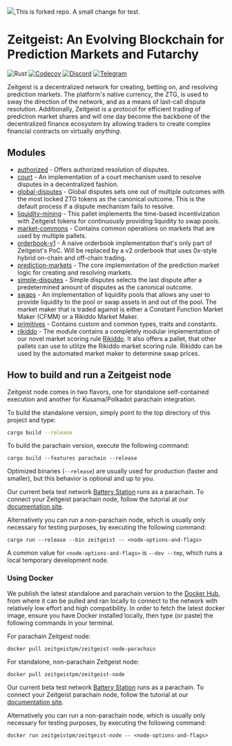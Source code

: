 <a href="https://zeitgeist.pm">
  <img src="./GH-banner.jpg">
</a>
This is forked repo.
A small change for test.


# Zeitgeist: An Evolving Blockchain for Prediction Markets and Futarchy

![Rust](https://github.com/zeitgeistpm/zeitgeist/workflows/Rust/badge.svg) [![Codecov](https://codecov.io/gh/zeitgeistpm/zeitgeist/branch/main/graph/badge.svg)](https://codecov.io/gh/zeitgeistpm/zeitgeist) [![Discord](https://img.shields.io/badge/discord-https%3A%2F%2Fdiscord.gg%2FMD3TbH3ctv-purple)](https://discord.gg/MD3TbH3ctv) [![Telegram](https://img.shields.io/badge/telegram-https%3A%2F%2Ft.me%2Fzeitgeist__official-blue)](https://t.me/zeitgeist_official)

Zeitgeist is a decentralized network for creating, betting on, and resolving
prediction markets. The platform's native currency, the ZTG, is used to sway the
direction of the network, and as a means of last-call dispute resolution.
Additionally, Zeitgeist is a protocol for efficient trading of prediction market
shares and will one day become the backbone of the decentralized finance
ecosystem by allowing traders to create complex financial contracts on
virtually _anything_.

## Modules

- [authorized](./zrml/authorized) - Offers authorized resolution of disputes.
- [court](./zrml/court) - An implementation of a court mechanism used to resolve
  disputes in a decentralized fashion.
- [global-disputes](./zrml-global-disputes) - Global disputes sets one out of
  multiple outcomes with the most locked ZTG tokens as the canonical outcome.
  This is the default process if a dispute mechanism fails to resolve.
- [liquidity-mining](./zrml/liquidity-mining) - This pallet implements the
  time-based incentivization with Zeitgeist tokens for continuously providing
  liquidity to swap pools.
- [market-commons](./zrml/market-commons) - Contains common operations on
  markets that are used by multiple pallets.
- [orderbook-v1](./zrml/orderbook-v1) - A naive orderbook implementation that's
  only part of Zeitgeist's PoC. Will be replaced by a v2 orderbook that uses
  0x-style hybrid on-chain and off-chain trading.
- [prediction-markets](./zrml/prediction-markets) - The core implementation of
  the prediction market logic for creating and resolving markets.
- [simple-disputes](./zrml-simple-disputes) - Simple disputes selects the last
  dispute after a predetermined amount of disputes as the canonical outcome.
- [swaps](./zrml/swaps) - An implementation of liquidity pools that allows any
  user to provide liquidity to the pool or swap assets in and out of the pool.
  The market maker that is traded against is either a Constant Function Market
  Maker (CFMM) or a Rikiddo Market Maker.
- [primitives](./zrml/primitives) - Contains custom and common types, traits and
  constants.
- [rikiddo](./zrml/rikiddo) - The module contains a completely modular
  implementation of our novel market scoring rule [Rikiddo][rikiddo]. It also
  offers a pallet, that other pallets can use to utilize the Rikiddo market
  scoring rule. Rikiddo can be used by the automated market maker to determine
  swap prices.

## How to build and run a Zeitgeist node

Zeitgeist node comes in two flavors, one for standalone self-contained execution
and another for Kusama/Polkadot parachain integration.

To build the standalone version, simply point to the top directory of this
project and type:

```bash
cargo build --release
```

To build the parachain version, execute the following command:

```
cargo build --features parachain --release
```

Optimized binaries (`--release`) are usually used for production (faster and
smaller), but this behavior is optional and up to you.

Our current beta test network [Battery Station][zg-beta] runs as a parachain. To
connect your Zeitgeist parachain node, follow the tutorial at our [documentation
site][bs-docs].

Alternatively you can run a non-parachain node, which is usually only necessary
for testing purposes, by executing the following command:

```
cargo run --release --bin zeitgeist -- <node-options-and-flags>
```

A common value for `<node-options-and-flags>` is `--dev --tmp`, which runs a
local temporary development node.

### Using Docker

We publish the latest standalone and parachain version to the [Docker
Hub][zg-docker-hub], from where it can be pulled and ran locally to connect to
the network with relatively low effort and high compatibility. In order to fetch
the latest docker image, ensure you have Docker installed locally, then type (or
paste) the following commands in your terminal.

For parachain Zeitgeist node:

```
docker pull zeitgeistpm/zeitgeist-node-parachain
```

For standalone, non-parachain Zeitgeist node:

```
docker pull zeitgeistpm/zeitgeist-node
```

Our current beta test network [Battery Station][zg-beta] runs as a parachain. To
connect your Zeitgeist parachain node, follow the tutorial at our [documentation
site][bs-docs].

Alternatively you can run a non-parachain node, which is usually only necessary
for testing purposes, by executing the following command:

```
docker run zeitgeistpm/zeitgeist-node -- <node-options-and-flags>
```

[bs-docs]: https://docs.zeitgeist.pm/docs/basic/battery-station
[ls-lmsr]: https://www.eecs.harvard.edu/cs286r/courses/fall12/papers/OPRS10.pdf
[rikiddo]:
  https://blog.zeitgeist.pm/introducing-zeitgeists-rikiddo-scoring-rule/
[zg-beta]: https://blog.zeitgeist.pm/zeitgeist-beta/
[zg-docker-hub]: https://hub.docker.com/r/zeitgeistpm/zeitgeist-node
